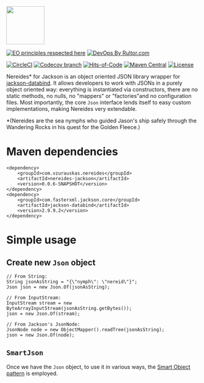 <img src="https://github.com/vzurauskas/nereides-jackson/blob/master/logo.svg" height="100px" />


[![EO principles respected here](http://www.elegantobjects.org/badge.svg)](http://www.elegantobjects.org)
[![DevOps By Rultor.com](http://www.rultor.com/b/vzurauskas/nereides-jackson)](http://www.rultor.com/b/vzurauskas/nereides-jackson)

<!-- https://github.com/vzurauskas/nereides-jackson/issues/29 -->
<!-- ![nullfree status](https://iwillfailyou.com/nullfree/vzurauskas/nereides-jackson) -->
[![CircleCI](https://circleci.com/gh/vzurauskas/nereides-jackson/tree/master.svg?style=svg)](https://circleci.com/gh/vzurauskas/nereides-jackson/tree/master)
[![Codecov branch](https://img.shields.io/codecov/c/github/vzurauskas/nereides-jackson/master)](https://codecov.io/gh/vzurauskas/nereides-jackson)
[![Hits-of-Code](https://hitsofcode.com/github/vzurauskas/nereides-jackson)](https://hitsofcode.com/view/github/vzurauskas/nereides-jackson)
[![Maven Central](https://img.shields.io/maven-central/v/com.vzurauskas.nereides/nereides-jackson)](https://search.maven.org/search?q=a:nereides-jackson)
[![License](https://img.shields.io/badge/license-MIT-green.svg)](https://github.com/vzurauskas/nereides-jackson/blob/master/LICENSE)

Nereides* for Jackson is an object oriented JSON library wrapper for [jackson-databind](https://github.com/FasterXML/jackson-databind). It allows developers to work with JSONs in a purely object oriented way: everything is instantiated via constructors, there are no static methods, no nulls, no "mappers" or "factories"and no configuration files. Most importantly, the core `Json` interface lends itself to easy custom implementations, making Nereides very extendable. 

*(Nereides are the sea nymphs who guided Jason's ship safely through the Wandering Rocks in his quest for the Golden Fleece.)

# Maven dependencies
```
<dependency>
    <groupId>com.vzurauskas.nereides</groupId>
    <artifactId>nereides-jackson</artifactId>
    <version>0.0.6-SNAPSHOT</version>
</dependency>
<dependency>
    <groupId>com.fasterxml.jackson.core</groupId>
    <artifactId>jackson-databind</artifactId>
    <version>2.9.9.2</version>
</dependency>
```

# Simple usage
## Create new `Json` object
```
// From String:
String jsonAsString = "{\"nymph\": \"nereid\"}";
Json json = new Json.Of(jsonAsString);

// From InputStream:
InputStream stream = new ByteArrayInputStream(jsonAsString.getBytes());
json = new Json.Of(stream);

// From Jackson's JsonNode:
JsonNode node = new ObjectMapper().readTree(jsonAsString);
json = new Json.Of(node);
```

## `SmartJson`
Once we have the `Json` object, to use it in various ways, the [Smart Object pattern](https://www.yegor256.com/2016/04/26/why-inputstream-design-is-wrong.html) is employed.
